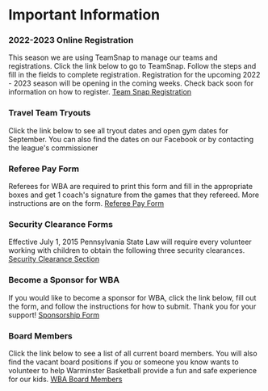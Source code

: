 # Important Information
### 2022-2023 Online Registration
This season we are using TeamSnap to manage our teams and registrations. Click the link below to go to TeamSnap. Follow the steps and fill in the fields to complete registration.
Registration for the upcoming 2022 - 2023 season will be opening in the coming weeks. Check back soon for information on how to register.
[Team Snap Registration](https://go.teamsnap.com/forms/386281/signups)
### Travel Team Tryouts
Click the link below to see all tryout dates and open gym dates for September. You can also find the dates on our Facebook or by contacting the league's commissioner
### Referee Pay Form
Referees for WBA are required to print this form and fill in the appropriate boxes and get 1 coach's signature from the games that they refereed. More instructions are on the form.
[Referee Pay Form](../WBARefpay.pdf)
### Security Clearance Forms
Effective July 1, 2015 Pennsylvania State Law will require every volunteer working with children to obtain the following three security clearances.
[Security Clearance Section](../clearances)
### Become a Sponsor for WBA
If you would like to become a sponsor for WBA, click the link below, fill out the form,  and follow the instructions for how to submit. Thank you for your support!
[Sponsorship Form](../SponsorContract.pdf)
### Board Members
Click the link below to see a list of all current board members. You will also find the vacant board positions if you or someone you know wants to volunteer to help Warminster Basketball provide a fun and safe experience for our kids.
[WBA Board Members](../WBABoard.pdf)
